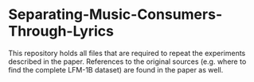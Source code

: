 # Separating-Music-Consumers-Through-Lyrics

This repository holds all files that are required to repeat the experiments described in the paper. References to the original sources (e.g. where to find the complete LFM-1B dataset) are found in the paper as well.
